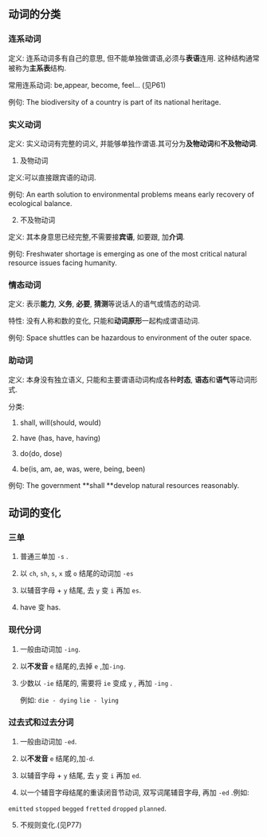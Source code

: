 ## 动词的分类

### 连系动词

定义: 连系动词多有自己的意思, 但不能单独做谓语,必须与**表语**连用. 这种结构通常被称为**主系表**结构.

常用连系动词: be,appear, become, feel... (见P61)

例句: The biodiversity of a country is part of its national heritage.

### 实义动词

定义: 实义动词有完整的词义, 并能够单独作谓语.其可分为**及物动词**和**不及物动词**.

1. 及物动词

定义:可以直接跟宾语的动词.

例句: An earth solution to environmental problems means early recovery of ecological balance.

2. 不及物动词

定义: 其本身意思已经完整,不需要接**宾语**, 如要跟, 加**介词**.

例句: Freshwater shortage is emerging as one of the most critical natural resource issues facing humanity. 

### 情态动词

定义: 表示**能力**, **义务**, **必要**, **猜测**等说话人的语气或情态的动词.

特性: 没有人称和数的变化, 只能和**动词原形**一起构成谓语动词.

例句: Space shuttles can be hazardous to environment of the outer space.



### 助动词

定义: 本身没有独立语义, 只能和主要谓语动词构成各种**时态**, **语态**和**语气**等动词形式.

分类:

1. shall, will(should, would)

2. have (has, have, having)

3. do(do, dose)

4. be(is, am, ae, was, were, being, been)

例句: The government **shall **develop natural resources reasonably.



## 动词的变化

### 三单

1. 普通三单加 `-s` .

2. 以 `ch`, `sh`, `s`, `x` 或 `o` 结尾的动词加 `-es`

3. 以辅音字母 + `y` 结尾, 去 `y` 变 `i` 再加 `es`.

4. have 变 has.



### 现代分词

1. 一般由动词加 `-ing`.

2. 以**不发音** `e` 结尾的,去掉 `e` ,加`-ing`.

3. 少数以 `-ie` 结尾的, 需要将 `ie` 变成 `y` , 再加 `-ing` .
   
   例如: `die - dying`  `lie - lying` 

### 过去式和过去分词

1. 一般由动词加 `-ed`.

2. 以**不发音** `e` 结尾的,加`-d`.

3. 以辅音字母 + `y` 结尾, 去 `y` 变 `i` 再加 `ed`.

4. 以一个辅音字母结尾的重读闭音节动词, 双写词尾辅音字母, 再加 `-ed` .例如:

`emitted` `stopped` `begged` `fretted` `dropped` `planned`.

5. 不规则变化.(见P77)





